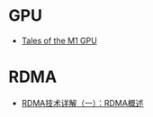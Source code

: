 # GPU

- [Tales of the M1 GPU](https://asahilinux.org/2022/11/tales-of-the-m1-gpu/)

# RDMA

- [RDMA技术详解（一）：RDMA概述](https://zhuanlan.zhihu.com/p/55142557)
